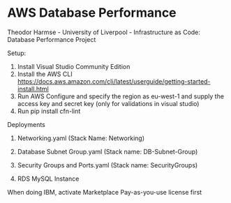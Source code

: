 # AWS Database Performance
Theodor Harmse - University of Liverpool - Infrastructure as Code: Database Performance Project

Setup:
1. Install Visual Studio Community Edition
1. Install the AWS CLI https://docs.aws.amazon.com/cli/latest/userguide/getting-started-install.html
1. Run AWS Configure and specify the region as eu-west-1 and supply the access key and secret key (only for validations in visual studio)
1. Run pip install cfn-lint


Deployments
1. Networking.yaml  (Stack Name:  Networking)

2. Database Subnet Group.yaml  (Stack name: DB-Subnet-Group)

3. Security Groups and Ports.yaml (Stack name: SecurityGroups)

4. RDS MySQL Instance

When doing IBM, activate Marketplace Pay-as-you-use license first